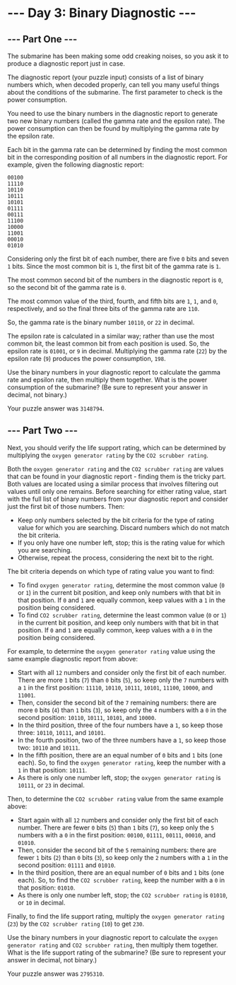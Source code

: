 # --- Day 3: Binary Diagnostic ---

## --- Part One ---

The submarine has been making some odd creaking noises, so you ask it to produce a diagnostic report just in case.

The diagnostic report (your puzzle input) consists of a list of binary numbers which, when decoded properly, can tell you many useful things about the conditions of the submarine. The first parameter to check is the power consumption.

You need to use the binary numbers in the diagnostic report to generate two new binary numbers (called the gamma rate and the epsilon rate). The power consumption can then be found by multiplying the gamma rate by the epsilon rate.

Each bit in the gamma rate can be determined by finding the most common bit in the corresponding position of all numbers in the diagnostic report. For example, given the following diagnostic report:

```text
00100
11110
10110
10111
10101
01111
00111
11100
10000
11001
00010
01010
```

Considering only the first bit of each number, there are five `0` bits and seven `1` bits. Since the most common bit is `1`, the first bit of the gamma rate is `1`.

The most common second bit of the numbers in the diagnostic report is `0`, so the second bit of the gamma rate is `0`.

The most common value of the third, fourth, and fifth bits are `1`, `1`, and `0`, respectively, and so the final three bits of the gamma rate are `110`.

So, the gamma rate is the binary number `10110`, or `22` in decimal.

The epsilon rate is calculated in a similar way; rather than use the most common bit, the least common bit from each position is used. So, the epsilon rate is `01001`, or `9` in decimal. Multiplying the gamma rate (`22`) by the epsilon rate (`9`) produces the power consumption, `198`.

Use the binary numbers in your diagnostic report to calculate the gamma rate and epsilon rate, then multiply them together. What is the power consumption of the submarine? (Be sure to represent your answer in decimal, not binary.)

Your puzzle answer was `3148794`.

## --- Part Two ---

Next, you should verify the life support rating, which can be determined by multiplying the `oxygen generator rating` by the `CO2 scrubber rating`.

Both the `oxygen generator rating` and the `CO2 scrubber rating` are values that can be found in your diagnostic report - finding them is the tricky part. Both values are located using a similar process that involves filtering out values until only one remains. Before searching for either rating value, start with the full list of binary numbers from your diagnostic report and consider just the first bit of those numbers. Then:

- Keep only numbers selected by the bit criteria for the type of rating value for which you are searching. Discard numbers which do not match the bit criteria.
- If you only have one number left, stop; this is the rating value for which you are searching.
- Otherwise, repeat the process, considering the next bit to the right.

The bit criteria depends on which type of rating value you want to find:

- To find `oxygen generator rating`, determine the most common value (`0` or `1`) in the current bit position, and keep only numbers with that bit in that position. If `0` and `1` are equally common, keep values with a `1` in the position being considered.
- To find `CO2 scrubber rating`, determine the least common value (`0` or `1`) in the current bit position, and keep only numbers with that bit in that position. If `0` and `1` are equally common, keep values with a `0` in the position being considered.

For example, to determine the `oxygen generator rating` value using the same example diagnostic report from above:

- Start with all `12` numbers and consider only the first bit of each number. There are more `1` bits (`7`) than `0` bits (`5`), so keep only the `7` numbers with a `1` in the first position: `11110`, `10110`, `10111`, `10101`, `11100`, `10000`, and `11001`.
- Then, consider the second bit of the `7` remaining numbers: there are more `0` bits (`4`) than `1` bits (`3`), so keep only the `4` numbers with a `0` in the second position: `10110`, `10111`, `10101`, and `10000`.
- In the third position, three of the four numbers have a `1`, so keep those three: `10110`, `10111`, and `10101`.
- In the fourth position, two of the three numbers have a `1`, so keep those two: `10110` and `10111`.
- In the fifth position, there are an equal number of `0` bits and `1` bits (one each). So, to find the `oxygen generator rating`, keep the number with a `1` in that position: `10111`.
- As there is only one number left, stop; the `oxygen generator rating` is `10111`, or `23` in decimal.

Then, to determine the `CO2 scrubber rating` value from the same example above:

- Start again with all `12` numbers and consider only the first bit of each number. There are fewer `0` bits (`5`) than `1` bits (`7`), so keep only the `5` numbers with a `0` in the first position: `00100`, `01111`, `00111`, `00010`, and `01010`.
- Then, consider the second bit of the `5` remaining numbers: there are fewer `1` bits (`2`) than `0` bits (`3`), so keep only the `2` numbers with a `1` in the second position: `01111` and `01010`.
- In the third position, there are an equal number of `0` bits and `1` bits (one each). So, to find the `CO2 scrubber rating`, keep the number with a `0` in that position: `01010`.
- As there is only one number left, stop; the `CO2 scrubber rating` is `01010`, or `10` in decimal.

Finally, to find the life support rating, multiply the `oxygen generator rating` (`23`) by the `CO2 scrubber rating` (`10`) to get `230`.

Use the binary numbers in your diagnostic report to calculate the `oxygen generator rating` and `CO2 scrubber rating`, then multiply them together. What is the life support rating of the submarine? (Be sure to represent your answer in decimal, not binary.)

Your puzzle answer was `2795310`.
